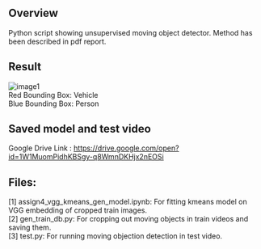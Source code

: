 ## Overview
Python script showing unsupervised moving object detector. Method has been described in pdf report.

## Result 
![image1](https://github.com/kritiksoman/CV-and-Neural-Nets-Basic/blob/master/experimental/Unsupervised-Moving-Object-Detector/res/test_result_camera2.gif)<br/>
Red Bounding Box:  Vehicle<br/>
Blue Bounding Box: Person<br/>

## Saved model and test video
Google Drive Link : https://drive.google.com/open?id=1W1MuomPidhKBSgy-q8WmnDKHjx2nEOSi

## Files:
[1] assign4_vgg_kmeans_gen_model.ipynb: For fitting kmeans model on VGG embedding of cropped train images.<br/>
[2] gen_train_db.py: For cropping out moving objects in train videos and saving them.<br/>
[3] test.py: For running moving objection detection in test video.<br/>

